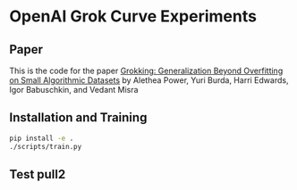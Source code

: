 # OpenAI Grok Curve Experiments

## Paper

This is the code for the paper [Grokking: Generalization Beyond Overfitting on Small Algorithmic Datasets](https://arxiv.org/abs/2201.02177) by Alethea Power, Yuri Burda, Harri Edwards, Igor Babuschkin, and Vedant Misra

## Installation and Training

```bash
pip install -e .
./scripts/train.py
```

## Test pull2
